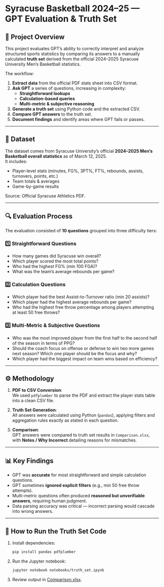 # Syracuse Basketball 2024–25 — GPT Evaluation & Truth Set

## 📌 Project Overview
This project evaluates GPT’s ability to correctly interpret and analyze structured sports statistics by comparing its answers to a manually calculated **truth set** derived from the official 2024–2025 Syracuse University Men’s Basketball statistics.

The workflow:
1. **Extract data** from the official PDF stats sheet into CSV format.
2. **Ask GPT** a series of questions, increasing in complexity:
   - **Straightforward lookups**
   - **Calculation-based queries**
   - **Multi-metric & subjective reasoning**
3. **Generate a truth set** using Python code and the extracted CSV.
4. **Compare GPT answers** to the truth set.
5. **Document findings** and identify areas where GPT fails or passes.

---

## 🏀 Dataset
The dataset comes from Syracuse University’s official **2024–2025 Men’s Basketball overall statistics** as of March 12, 2025.  
It includes:
- Player-level stats (minutes, FG%, 3PT%, FT%, rebounds, assists, turnovers, points, etc.)
- Team totals & averages
- Game-by-game results

Source: Official Syracuse Athletics PDF.

---

## 🔍 Evaluation Process
The evaluation consisted of **10 questions** grouped into three difficulty tiers:

### 1️⃣ Straightforward Questions
- How many games did Syracuse win overall?  
- Which player scored the most total points?  
- Who had the highest FG% (min 100 FGA)?  
- What was the team’s average rebounds per game?  

### 2️⃣ Calculation Questions
- Which player had the best Assist-to-Turnover ratio (min 20 assists)?  
- Which player had the highest average rebounds per game?  
- Who had the highest free throw percentage among players attempting at least 50 free throws?  

### 3️⃣ Multi-Metric & Subjective Questions
- Who was the most improved player from the first half to the second half of the season in terms of PPG?  
- Should the coach focus on offense or defense to win two more games next season? Which one player should be the focus and why?  
- Which player had the biggest impact on team wins based on efficiency?  

---

## ⚙️ Methodology
1. **PDF to CSV Conversion**:  
   We used `pdfplumber` to parse the PDF and extract the player stats table into a clean CSV file.

2. **Truth Set Generation**:  
   All answers were calculated using Python (`pandas`), applying filters and aggregation rules exactly as stated in each question.

3. **Comparison**:  
   GPT answers were compared to truth set results in `Comparison.xlsx`, with **Notes / Why Incorrect** detailing reasons for mismatches.

---

## 📊 Key Findings
- GPT was **accurate** for most straightforward and simple calculation questions.
- GPT sometimes **ignored explicit filters** (e.g., min 50 free throw attempts).
- Multi-metric questions often produced **reasoned but unverifiable answers**, requiring human judgment.
- Data parsing accuracy was critical — incorrect parsing would cascade into wrong answers.

---

## 🚀 How to Run the Truth Set Code
1. Install dependencies:
   ```bash
   pip install pandas pdfplumber

2. Run the Jupyter notebook:
   ```bash
   jupyter notebook notebooks/truth_set.ipynb
3. Review output in [Comparison.xlsx](Comparison.xlsx).
